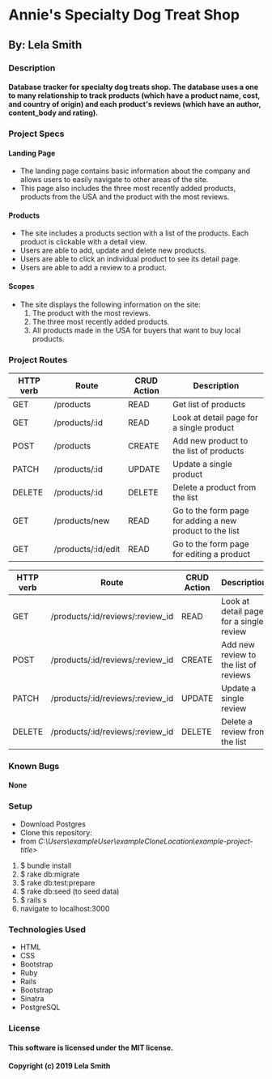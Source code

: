 # Annie's Specialty Dog Treat Shop
## By: Lela Smith

### Description
#### Database tracker for specialty dog treats shop. The database uses a one to many relationship to track products (which have a product name, cost, and country of origin) and each product's reviews (which have an author, content_body and rating).

### Project Specs
#### Landing Page
* The landing page contains basic information about the company and allows users to easily navigate to other areas of the site.
* This page also includes the three most recently added products, products from the USA and the product with the most reviews.

#### Products
* The site includes a products section with a list of the products. Each product is clickable with a detail view.
* Users are able to add, update and delete new products.
* Users are able to click an individual product to see its detail page.
* Users are able to add a review to a product.

#### Scopes
* The site displays the following information on the site:
  1. The product with the most reviews.
  2. The three most recently added products.
  3. All products made in the USA for buyers that want to buy local products.


### Project Routes
|HTTP verb|Route|CRUD Action|Description|
|---|---|---|---|
|GET|/products|READ|Get list of products|
|GET|/products/:id|READ|Look at detail page for a single product|
|POST|/products|CREATE|Add new product to the list of products|
|PATCH|/products/:id|UPDATE|Update a single product|
|DELETE|/products/:id|DELETE|Delete a product from the list|
|GET|/products/new|READ|Go to the form page for adding a new product to the list|
|GET|/products/:id/edit|READ|Go to the form page for editing a product


|HTTP verb|Route|CRUD Action|Description|
|---|---|---|---|
|GET|/products/:id/reviews/:review_id|READ|Look at detail page for a single review|
|POST|/products/:id/reviews/:review_id|CREATE|Add new review to the list of reviews|
|PATCH|/products/:id/reviews/:review_id|UPDATE|Update a single review|
|DELETE|/products/:id/reviews/:review_id|DELETE|Delete a review from the list|

### Known Bugs
#### None

### Setup
* Download Postgres
* Clone this repository:
* from  _C:\Users\exampleUser\exampleCloneLocation\example-project-title>_
1. $ bundle install
2. $ rake db:migrate
3. $ rake db:test:prepare
4. $ rake db:seed (to seed data)
5. $ rails s
6. navigate to localhost:3000


### Technologies Used
* HTML
* CSS
* Bootstrap
* Ruby
* Rails
* Bootstrap
* Sinatra
* PostgreSQL

### License
#### This software is licensed under the MIT license.

#### Copyright (c) 2019 Lela Smith
